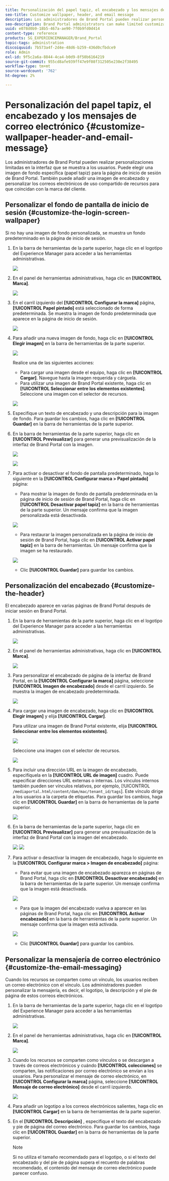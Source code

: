 ```yaml
---
title: Personalización del papel tapiz, el encabezado y los mensajes de correo electrónico
seo-title: Customize wallpaper, header, and email message
description: Los administradores de Brand Portal pueden realizar personalizaciones limitadas en la interfaz que se muestra a los usuarios. Puede elegir una imagen de fondo específica (papel tapiz) para la página de inicio de sesión de Brand Portal. También puede añadir una imagen de encabezado y personalizar los correos electrónicos de uso compartido de recursos para que coincidan con la marca del cliente.
seo-description: Brand Portal administrators can make limited customizations to the interface displayed to users. You can choose a specific background image (wallpaper) for the Brand Portal login page. You can also add a header image and customize asset sharing emails to match the customer’s brand.
uuid: e078d0b9-18b5-467a-ae90-7f0b9fd0d414
content-type: reference
products: SG_EXPERIENCEMANAGER/Brand_Portal
topic-tags: administration
discoiquuid: 7b573a4f-2d4e-48d6-b259-436d0cfbdce9
role: Admin
exl-id: 9f5c2a6a-8844-4ca4-b0d9-8f50b6164219
source-git-commit: 955cd8afe939ff47e9f08f312505e230e2f38495
workflow-type: tm+mt
source-wordcount: '762'
ht-degree: 2%

---
```


# Personalización del papel tapiz, el encabezado y los mensajes de correo electrónico {#customize-wallpaper-header-and-email-message}

Los administradores de Brand Portal pueden realizar personalizaciones limitadas en la interfaz que se muestra a los usuarios. Puede elegir una imagen de fondo específica (papel tapiz) para la página de inicio de sesión de Brand Portal. También puede añadir una imagen de encabezado y personalizar los correos electrónicos de uso compartido de recursos para que coincidan con la marca del cliente.

## Personalizar el fondo de pantalla de inicio de sesión {#customize-the-login-screen-wallpaper}

Si no hay una imagen de fondo personalizada, se muestra un fondo predeterminado en la página de inicio de sesión.

1. En la barra de herramientas de la parte superior, haga clic en el logotipo del Experience Manager para acceder a las herramientas administrativas.

   ![](assets/aemlogo.png)

1. En el panel de herramientas administrativas, haga clic en **[!UICONTROL Marca]**.


   ![](assets/admin-tools-panel-10.png)

1. En el carril izquierdo del **[!UICONTROL Configurar la marca]** página, **[!UICONTROL Papel pintado]** está seleccionado de forma predeterminada. Se muestra la imagen de fondo predeterminada que aparece en la página de inicio de sesión.

   ![](assets/default_wallpaper.png)

1. Para añadir una nueva imagen de fondo, haga clic en **[!UICONTROL Elegir imagen]** en la barra de herramientas de la parte superior.

   ![](assets/choose_wallpaperimage.png)

   Realice una de las siguientes acciones:

   * Para cargar una imagen desde el equipo, haga clic en **[!UICONTROL Cargar]**. Navegue hasta la imagen requerida y cárguela.
   * Para utilizar una imagen de Brand Portal existente, haga clic en **[!UICONTROL Seleccionar entre los elementos existentes]**. Seleccione una imagen con el selector de recursos.

   ![](assets/asset-picker.png)

1. Especifique un texto de encabezado y una descripción para la imagen de fondo. Para guardar los cambios, haga clic en **[!UICONTROL Guardar]** en la barra de herramientas de la parte superior.

1. En la barra de herramientas de la parte superior, haga clic en **[!UICONTROL Previsualizar]** para generar una previsualización de la interfaz de Brand Portal con la imagen.

   ![](assets/chlimage_1.png)

   ![](assets/custom-wallpaper-preview.png)

1. Para activar o desactivar el fondo de pantalla predeterminado, haga lo siguiente en la **[!UICONTROL Configurar marca > Papel pintado]** página:

   * Para mostrar la imagen de fondo de pantalla predeterminada en la página de inicio de sesión de Brand Portal, haga clic en **[!UICONTROL Desactivar papel tapiz]** en la barra de herramientas de la parte superior. Un mensaje confirma que la imagen personalizada está desactivada.

   ![](assets/chlimage_1-1.png)

   * Para restaurar la imagen personalizada en la página de inicio de sesión de Brand Portal, haga clic en **[!UICONTROL Activar papel tapiz]** en la barra de herramientas. Un mensaje confirma que la imagen se ha restaurado.

   ![](assets/chlimage_1-2.png)

   * Clic **[!UICONTROL Guardar]** para guardar los cambios.



## Personalización del encabezado {#customize-the-header}

El encabezado aparece en varias páginas de Brand Portal después de iniciar sesión en Brand Portal.

1. En la barra de herramientas de la parte superior, haga clic en el logotipo del Experience Manager para acceder a las herramientas administrativas.

   ![](assets/aemlogo.png)

1. En el panel de herramientas administrativas, haga clic en **[!UICONTROL Marca]**.

   ![](assets/admin-tools-panel-11.png)

1. Para personalizar el encabezado de página de la interfaz de Brand Portal, en la **[!UICONTROL Configurar la marca]** página, seleccione **[!UICONTROL Imagen de encabezado]** desde el carril izquierdo. Se muestra la imagen de encabezado predeterminada.

   ![](assets/default-header.png)

1. Para cargar una imagen de encabezado, haga clic en **[!UICONTROL Elegir imagen]** y elija **[!UICONTROL Cargar]**.

   Para utilizar una imagen de Brand Portal existente, elija **[!UICONTROL Seleccionar entre los elementos existentes]**.

   ![](assets/choose_wallpaperimage-1.png)

   Seleccione una imagen con el selector de recursos.

   ![](assets/asset-picker-header.png)

1. Para incluir una dirección URL en la imagen de encabezado, especifíquela en la **[!UICONTROL URL de imagen]** cuadro. Puede especificar direcciones URL externas o internas. Los vínculos internos también pueden ser vínculos relativos, por ejemplo,
   [!UICONTROL `/mediaportal.html/content/dam/mac/tenant_id/tags`].
Este vínculo dirige a los usuarios a la carpeta de etiquetas.
Para guardar los cambios, haga clic en **[!UICONTROL Guardar]** en la barra de herramientas de la parte superior.

   ![](assets/configure_brandingheaderimageurl.png)

1. En la barra de herramientas de la parte superior, haga clic en **[!UICONTROL Previsualizar]** para generar una previsualización de la interfaz de Brand Portal con la imagen del encabezado.

   ![](assets/chlimage_1-3.png)
   ![](assets/custom_header_preview.png)

1. Para activar o desactivar la imagen de encabezado, haga lo siguiente en la **[!UICONTROL Configurar marca > Imagen de encabezado]** página:

   * Para evitar que una imagen de encabezado aparezca en páginas de Brand Portal, haga clic en **[!UICONTROL Desactivar encabezado]** en la barra de herramientas de la parte superior. Un mensaje confirma que la imagen está desactivada.

   ![](assets/chlimage_1-4.png)

   * Para que la imagen del encabezado vuelva a aparecer en las páginas de Brand Portal, haga clic en **[!UICONTROL Activar encabezado]** en la barra de herramientas de la parte superior. Un mensaje confirma que la imagen está activada.

   ![](assets/chlimage_1-5.png)

   * Clic **[!UICONTROL Guardar]** para guardar los cambios.



## Personalizar la mensajería de correo electrónico {#customize-the-email-messaging}

Cuando los recursos se comparten como un vínculo, los usuarios reciben un correo electrónico con el vínculo. Los administradores pueden personalizar la mensajería, es decir, el logotipo, la descripción y el pie de página de estos correos electrónicos.

1. En la barra de herramientas de la parte superior, haga clic en el logotipo del Experience Manager para acceder a las herramientas administrativas.

   ![](assets/aemlogo.png)

1. En el panel de herramientas administrativas, haga clic en **[!UICONTROL Marca]**.

   ![](assets/admin-tools-panel-12.png)

1. Cuando los recursos se comparten como vínculos o se descargan a través de correos electrónicos y cuándo  **[!UICONTROL colecciones]** se comparten, las notificaciones por correo electrónico se envían a los usuarios. Para personalizar el mensaje de correo electrónico, en **[!UICONTROL Configurar la marca]** página, seleccione **[!UICONTROL Mensaje de correo electrónico]** desde el carril izquierdo.

   ![](assets/configure-branding-page-email.png)

1. Para añadir un logotipo a los correos electrónicos salientes, haga clic en **[!UICONTROL Cargar]** en la barra de herramientas de la parte superior.

1. En el **[!UICONTROL Descripción]** , especifique el texto del encabezado y pie de página del correo electrónico. Para guardar los cambios, haga clic en **[!UICONTROL Guardar]** en la barra de herramientas de la parte superior.

   >[!NOTE]
   >
   >Si no utiliza el tamaño recomendado para el logotipo, o si el texto del encabezado y del pie de página supera el recuento de palabras recomendado, el contenido del mensaje de correo electrónico puede parecer confuso.
